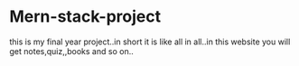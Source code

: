 # Mern-stack-project
this is my final year project..in short it is like all in all..in this website you will get notes,quiz,,books and so on..
